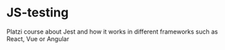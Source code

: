 # JS-testing

Platzi course about Jest and how it works in different frameworks such as React, Vue or Angular

